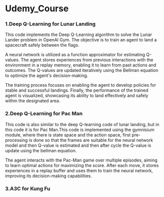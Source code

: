 # Udemy_Course

### 1.Deep Q-Learning for Lunar Landing

This code implements the Deep Q-Learning algorithm to solve the Lunar Lander problem in OpenAI Gym. The objective is to train an agent to land a spacecraft safely between the flags.

A neural network is utilized as a function approximator for estimating Q-values. The agent stores experiences from previous interactions with the environment in a replay memory, enabling it to learn from past actions and outcomes. The Q-values are updated iteratively using the Bellman equation to optimize the agent's decision-making.

The training process focuses on enabling the agent to develop policies for stable and successful landings. Finally, the performance of the trained agent is visualized, showcasing its ability to land effectively and safely within the designated area.

### 2.Deep Q-Learning for Pac Man

This code is also similar to the deep Q-learning code of lunar landing, but in this code it is for Pac Man.This code is implemented using the gymnisium module, where there is state space and the action space,
first pre-processing is done so that the frames are suitable for the neural network model and then Q-value is estimated and then after cycle the Q-value is update using the bellman equation.


The agent interacts with the Pac-Man game over multiple episodes, aiming to learn optimal actions for maximizing the score. After each move, it stores experiences in a replay buffer and uses them to train the neural network, improving its decision-making capabilities. 

### 3.A3C for Kung Fu

